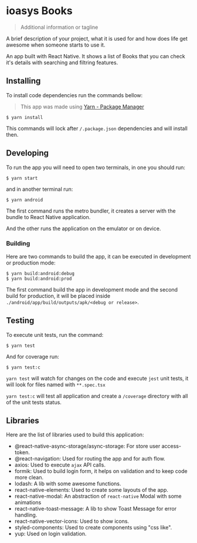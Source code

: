 # ioasys Books
> Additional information or tagline

A brief description of your project, what it is used for and how does life get
awesome when someone starts to use it.

An app built with React Native. It shows a list of Books that you can check it's
details with searching and filtring features.

## Installing

To install code dependencies run the commands bellow:

> This app was made using [Yarn - Package Manager](https://yarnpkg.com/)

```shell
$ yarn install
```

This commands will lock after `/.package.json` dependencies and will install then.

## Developing

To run the app you will need to open two terminals, in one you
should run:

```shell
$ yarn start 
```

and in another terminal run:

```shell
$ yarn android
```

The first command runs the metro bundler, it creates a server 
with the bundle to React Native application.

And the other runs the application on the emulator or on device.

### Building

Here are two commands to build the app, it can be executed in development or production mode:

```shell
$ yarn build:android:debug
$ yarn build:android:prod
```

The first command build the app in development mode and the second build for production, it will be placed inside `./android/app/build/outputs/apk/<debug or release>`.

## Testing

To execute unit tests, run the command:

```shell
$ yarn test
```

And for coverage run:

```shell
$ yarn test:c
```

`yarn test` will watch for changes on the code and execute  `jest` unit tests, it will look for files named with `**.spec.tsx`

`yarn test:c` will test all application and create a `/coverage` directory with all of the unit tests status.

## Libraries

Here are the list of libraries used to build this application:
* @react-native-async-storage/async-storage: For store user access-token.
* @react-navigation: Used for routing the app and for auth flow.
* axios: Used to execute `ajax` API calls.
* formik: Used to build login form, it helps on validation and to keep code more clean.
* lodash: A lib with some awesome functions.
* react-native-elements: Used to create some layouts of the app.
* react-native-modal: An abstraction of `react-native` Modal with some animations 
* react-native-toast-message: A lib to show Toast Message for error handling. 
* react-native-vector-icons: Used to show icons.
* styled-components: Used to create components using "css like".
* yup: Used on login validation.


